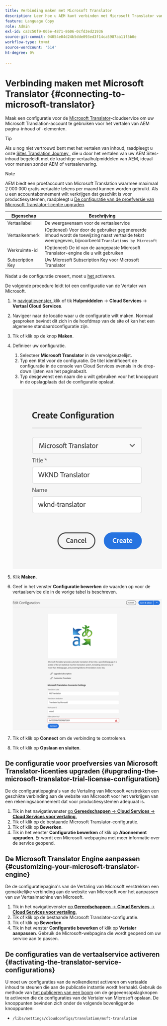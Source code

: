 ```yaml
---
title: Verbinding maken met Microsoft Translator
description: Leer hoe u AEM kunt verbinden met Microsoft Translator vanuit de verpakking om uw vertaalworkflow te automatiseren.
feature: Language Copy
role: Admin
exl-id: ca3c50f9-005e-4871-8606-0cfd3ed21936
source-git-commit: 04054e04d24b5dde093ed3f14ca5987aa11f5b0e
workflow-type: tm+mt
source-wordcount: '514'
ht-degree: 0%

---
```


# Verbinding maken met Microsoft Translator {#connecting-to-microsoft-translator}

Maak een configuratie voor de [Microsoft Translator](https://hub.microsofttranslator.com)-cloudservice om uw Microsoft Translation-account te gebruiken voor het vertalen van AEM pagina-inhoud of -elementen.

>[!TIP]
>
>Als u nog niet vertrouwd bent met het vertalen van inhoud, raadpleegt u onze [Sites Translation Journey,](/help/journey-sites/translation/overview.md), die u door het vertalen van uw AEM Sites-inhoud begeleidt met de krachtige vertaalhulpmiddelen van AEM, ideaal voor mensen zonder AEM of vertaalervaring.

>[!NOTE]
>
>AEM biedt een proefaccount van Microsoft Translation waarmee maximaal 2 000 000 gratis vertaalde tekens per maand kunnen worden gebruikt. Als u een accountabonnement wilt verkrijgen dat geschikt is voor productiesystemen, raadpleegt u [De configuratie van de proefversie van Microsoft Translator-licentie upgraden](#upgrading-the-microsoft-translator-trial-license-configuration).

| Eigenschap | Beschrijving |
|---|---|
| Vertaallabel | De weergavenaam voor de vertaalservice |
| Vertaalkenmerk | (Optioneel) Voor door de gebruiker gegenereerde inhoud wordt de toewijzing naast vertaalde tekst weergegeven, bijvoorbeeld `Translations by Microsoft` |
| Werkruimte-id | (Optioneel) De id van de aangepaste Microsoft Translator-engine die u wilt gebruiken |
| Subscription Key | Uw Microsoft Subscription Key voor Microsoft Translator |

Nadat u de configuratie creeert, moet u [het ](#activating-the-translator-service-configurations) activeren.

De volgende procedure leidt tot een configuratie van de Vertaler van Microsoft.

1. In [navigatievenster, ](/help/sites-cloud/authoring/getting-started/basic-handling.md#first-steps) klik of tik **Hulpmiddelen** -> **Cloud Services** -> **Vertaal Cloud Services**.
1. Navigeer naar de locatie waar u de configuratie wilt maken. Normaal gesproken bevindt dit zich in de hoofdmap van de site of kan het een algemene standaardconfiguratie zijn.
1. Tik of klik op de knop **Maken**.
1. Definieer uw configuratie.
   1. Selecteer **Microsoft Translator** in de vervolgkeuzelijst.
   1. Typ een titel voor de configuratie. De titel identificeert de configuratie in de console van Cloud Services evenals in de drop-down lijsten van het paginabezit.
   1. Typ desgewenst een naam die u wilt gebruiken voor het knooppunt in de opslagplaats dat de configuratie opslaat.

   ![Vertaalconfiguratie maken](../assets/create-translation-config.png)

1. Klik **Maken**.
1. Geef in het venster **Configuratie bewerken** de waarden op voor de vertaalservice die in de vorige tabel is beschreven.

   ![Vertaalconfiguratie bewerken](../assets/edit-translation-config.png)

1. Tik of klik op **Connect** om de verbinding te controleren.
1. Tik of klik op **Opslaan en sluiten**.

## De configuratie voor proefversies van Microsoft Translator-licenties upgraden {#upgrading-the-microsoft-translator-trial-license-configuration}

De de configuratiepagina&#39;s van de Vertaling van Microsoft verstrekken een geschikte verbinding aan de website van Microsoft voor het verkrijgen van een rekeningsabonnement dat voor productiesystemen adequaat is.

1. Tik in het navigatievenster [op **Gereedschappen** -> **Cloud Services** -> **Cloud Services voor vertaling**.](/help/sites-cloud/authoring/getting-started/basic-handling.md#first-steps)
1. Tik of klik op de bestaande Microsoft Translator-configuratie.
1. Tik of klik op **Bewerken**.
1. Tik in het venster **Configuratie bewerken** of klik op **Abonnement upgraden**. Er wordt een Microsoft-webpagina met meer informatie over de service geopend.

## De Microsoft Translator Engine aanpassen {#customizing-your-microsoft-translator-engine}

De de configuratiepagina&#39;s van de Vertaling van Microsoft verstrekken een gemakkelijke verbinding aan de website van Microsoft voor het aanpassen van uw Vertaalmachine van Microsoft.

1. Tik in het navigatievenster [op **Gereedschappen** -> **Cloud Services** -> **Cloud Services voor vertaling**.](/help/sites-cloud/authoring/getting-started/basic-handling.md#first-steps)
1. Tik of klik op de bestaande Microsoft Translator-configuratie.
1. Tik of klik op **Bewerken**.
1. Tik in het venster **Configuratie bewerken** of klik op **Vertaler aanpassen**. Gebruik de Microsoft-webpagina die wordt geopend om uw service aan te passen.

## De configuraties van de vertaalservice activeren {#activating-the-translator-service-configurations}

U moet uw configuraties van de wolkendienst activeren om vertaalde inhoud te steunen die aan de publicatie instantie wordt herhaald. Gebruik de methode van [het publiceren van een boom](/help/sites-cloud/authoring/fundamentals/publishing-pages.md#publishing-and-unpublishing-a-tree) om de gegevensopslagknopen te activeren die de configuraties van de Vertaler van Microsoft opslaan. De knooppunten bevinden zich onder de volgende bovenliggende knooppunten:

* `/libs/settings/cloudconfigs/translation/msft-translation`
